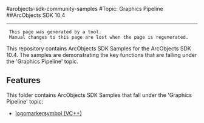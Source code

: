 #arobjects-sdk-community-samples 
#Topic: Graphics Pipeline
##ArcObjects SDK 10.4  

----------
     This page was generated by a tool.
     Manual changes to this page are lost when the page is regenerated.

This repository contains ArcObjects SDK Samples for the ArcObjects SDK 10.4.  The samples are demonstrating the key functions that are falling under the 'Graphics Pipeline' topic.  


## Features

This folder contains ArcObjects SDK Samples that fall under the 'Graphics Pipeline' topic:

* [logomarkersymbol (VC++)](../../../../tree/master/Vcpp/GraphicsPipeline//logomarkersymbol)  


